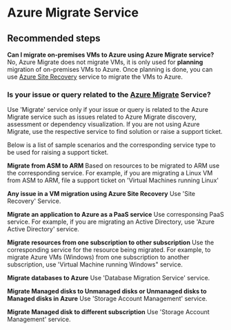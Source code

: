 <properties
	pageTitle="Azure Migrate service"
	description="Advisory guidance for Azure Migrate"
	service="microsoft.migrate"
	resource="projects"
	authors="nsoneji"
	displayOrder=""
	selfHelpType="generic"
	supportTopicIds="32613311"
	resourceTags=""
	productPesIds="16348"
	cloudEnvironments="public"
/>

# Azure Migrate Service 

## **Recommended steps**

**Can I migrate on-premises VMs to Azure using Azure Migrate service?**
No, Azure Migrate does not migrate VMs, it is only used for **planning** migration of on-premises VMs to Azure. Once planning is done, you can use [Azure Site Recovery](https://docs.microsoft.com/azure/site-recovery/site-recovery-overview) service to migrate the VMs to Azure.

### **Is your issue or query related to the [Azure Migrate](https://azure.microsoft.com/services/azure-migrate) Service?**
Use 'Migrate' service only if your issue or query is related to the Azure Migrate service such as issues related to Azure Migrate discovery, assessment or dependency visualization. If you are not using Azure Migrate, use the respective service to find solution or raise a support ticket. 

Below is a list of sample scenarios and the corresponding service type to be used for raising a support ticket.

**Migrate from ASM to ARM**
Based on resources to be migrated to ARM use the corresponding service. For example, if you are migrating a Linux VM from ASM to ARM, file a support ticket on 'Virtual Machines running Linux' 

**Any issue in a VM migration using Azure Site Recovery**
Use 'Site Recovery' Service.

**Migrate an application to Azure as a PaaS service**
Use corresponsing PaaS service. For example, if you are migrating an Active Directory, use 'Azure Active Directory' service.

**Migrate resources from one subscription to other subscription**
Use the corresponding service for the resource being migrated. For example, to migrate Azure VMs (Windows) from one subscription to another subscription, use 'Virtual Machine running Windows" service.

**Migrate databases to Azure**
Use 'Database Migration Service' service.

**Migrate Managed disks to Unmanaged disks or Unmanaged disks to Managed disks in Azure**
Use 'Storage Account Management' service.

**Migrate Managed disk to different subscription**
Use 'Storage Account Management' service.
